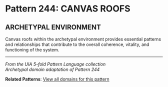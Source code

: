 # Pattern 244: CANVAS ROOFS

## ARCHETYPAL ENVIRONMENT

Canvas roofs within the archetypal environment provides essential patterns and relationships that contribute to the overall coherence, vitality, and functioning of the system.

---

*From the UIA 5-fold Pattern Language collection*  
*Archetypal domain adaptation of Pattern 244*

**Related Patterns**: [View all domains for this pattern](../../UIA/md/T244%20CANVAS%20ROOFS.md)

